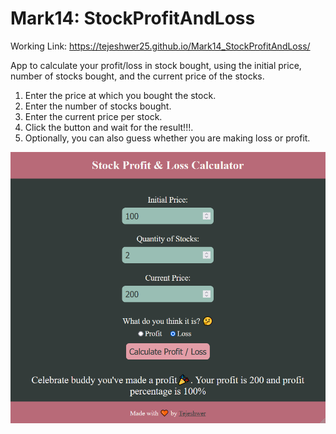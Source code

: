# Mark14: StockProfitAndLoss

Working Link: https://tejeshwer25.github.io/Mark14_StockProfitAndLoss/

 App to calculate your profit/loss in stock bought, using the initial price, number of stocks bought, and the current price of the stocks.
 1. Enter the price at which you bought the stock.
 2. Enter the number of stocks bought. 
 3. Enter the current price per stock.
 4. Click the button and wait for the result!!!.
 5. Optionally, you can also guess whether you are making loss or profit. 
 
 
![Working Preview](https://raw.githubusercontent.com/Tejeshwer25/Mark14_StockProfitAndLoss/main/image.png)
